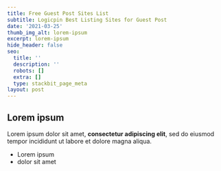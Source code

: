 ```yaml
---
title: Free Guest Post Sites List
subtitle: Logicpin Best Listing Sites for Guest Post
date: '2021-03-25'
thumb_img_alt: lorem-ipsum
excerpt: lorem-ipsum
hide_header: false
seo:
  title: ''
  description: ''
  robots: []
  extra: []
  type: stackbit_page_meta
layout: post
---
```

## Lorem ipsum

Lorem ipsum dolor sit amet, **consectetur adipiscing elit**, sed do eiusmod tempor incididunt ut labore et dolore magna aliqua.

- Lorem ipsum
- dolor sit amet